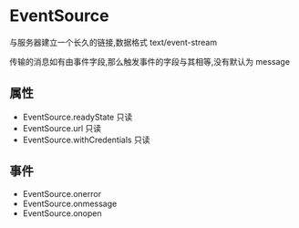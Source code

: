 # EventSource

与服务器建立一个长久的链接,数据格式 text/event-stream

传输的消息如有由事件字段,那么触发事件的字段与其相等,没有默认为 message

## 属性

- EventSource.readyState 只读
- EventSource.url 只读
- EventSource.withCredentials 只读

## 事件

- EventSource.onerror
- EventSource.onmessage
- EventSource.onopen

